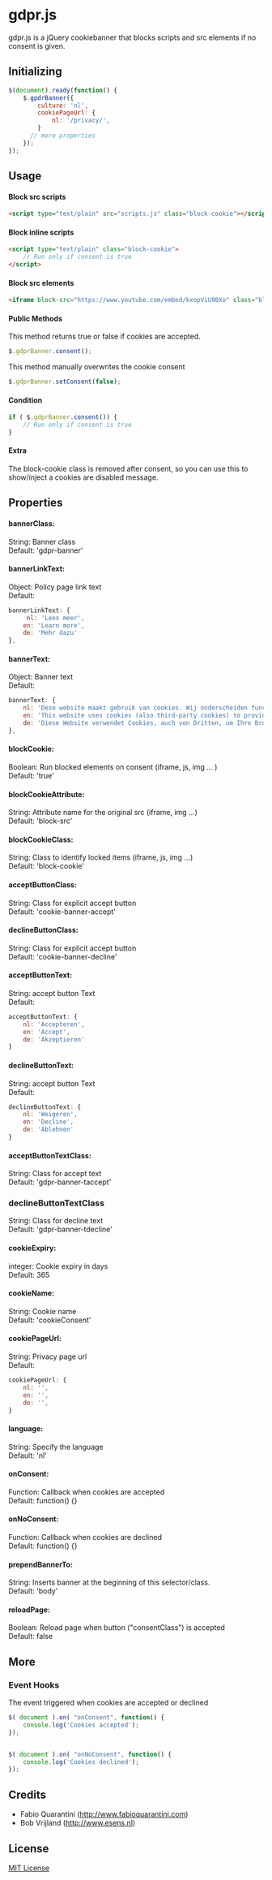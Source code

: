 # gdpr.js

gdpr.js is a jQuery cookiebanner that blocks scripts and src elements if no consent is given. 

## Initializing

```javascript
$(document).ready(function() {
	$.gpdrBanner({
		culture: 'nl',
		cookiePageUrl: {
			nl: '/privacy/',           
		}
      // more properties
	});
});
```
## Usage

#### Block src scripts

```html
<script type="text/plain" src="scripts.js" class="block-cookie"></script>
```

#### Block inline scripts

```html
<script type="text/plain" class="block-cookie">
	// Run only if consent is true
</script>
```

#### Block src elements 
```html
<iframe block-src="https://www.youtube.com/embed/kxopViU98Xo" class="block-cookie"></iframe>
```

#### Public Methods
This method returns true or false if cookies are accepted.
```javascript
$.gdprBanner.consent();
```

This method manually overwrites the cookie consent
```javascript
$.gdprBanner.setConsent(false);
```

#### Condition
```javascript
if ( $.gdprBanner.consent()) {
	// Run only if consent is true
}
```
#### Extra
The block-cookie class is removed after consent, so you can use this to show/inject a cookies are disabled message.

## Properties

#### bannerClass:
String: Banner class  
Default: 'gdpr-banner'

#### bannerLinkText:
Object: Policy page link text  
Default:
```javascript
bannerLinkText: {
  	 nl: 'Lees meer',
	en: 'Learn more',
	de: 'Mehr dazu'
},
```
#### bannerText:
Object: Banner text      
Default:
```javascript
bannerText: {
   	nl: 'Deze website maakt gebruik van cookies. Wij onderscheiden functionele cookies en cookies voor het beheer van webstatistieken, het tonen van videos, het personaliseren van advertenties en het integreren van social media. Wij slaat geen persoonlijke gegevens op.',
	en: 'This website uses cookies (also third-party cookies) to provide you a better navigation experience.',
	de: 'Diese Website verwendet Cookies, auch von Dritten, um Ihre Browser-Erfahrung zu verbessern.'
},
```
#### blockCookie:
Boolean: Run blocked elements on consent (iframe, js, img ... )  
Default: 'true'

#### blockCookieAttribute:
String: Attribute name for the original src (iframe, img ...)  
Default: 'block-src'

#### blockCookieClass:
String: Class to identify locked items (iframe, js, img ...)  
Default: 'block-cookie'

#### acceptButtonClass:
String: Class for explicit accept button  
Default: 'cookie-banner-accept'

#### declineButtonClass:
String: Class for explicit accept button  
Default: 'cookie-banner-decline'

#### acceptButtonText:
String: accept button Text  
Default:
```javascript
acceptButtonText: {
	nl: 'Accepteren',
	en: 'Accept',
	de: 'Akzeptieren'
}
```
#### declineButtonText:
String: accept button Text  
Default:
```javascript
declineButtonText: {
	nl: 'Weigeren',
	en: 'Decline',
	de: 'Ablehnen'
}
```
#### acceptButtonTextClass:
String: Class for accept text  
Default: 'gdpr-banner-taccept'

### declineButtonTextClass
String: Class for decline text  
Default: 'gdpr-banner-tdecline'

#### cookieExpiry:
integer: Cookie expiry in days  
Default: 365

#### cookieName:
String: Cookie name  
Default: 'cookieConsent'

#### cookiePageUrl:
String: Privacy page url  
Default:
```javascript
cookiePageUrl: {
   	nl: '',
	en: '',
	de: '',
}
```
####  language:
String: Specify the language  
Default: 'nl'

#### onConsent:
Function: Callback when cookies are accepted  
Default: function() {}

#### onNoConsent:
Function: Callback when cookies are declined  
Default: function() {}

#### prependBannerTo:
String:  Inserts banner at the beginning of this selector/class.  
Default: 'body'

#### reloadPage:
Boolean:  Reload page when button ("consentClass") is accepted  
Default: false


## More
### Event Hooks
The event triggered when cookies are accepted or declined
```javascript
$( document ).on( "onConsent", function() {
	console.log('Cookies accepted');
});


$( document ).on( "onNoConsent", function() {
	console.log('Cookies declined');
});
```

## Credits
* Fabio Quarantini (http://www.fabioquarantini.com)
* Bob Vrijland (http://www.esens.nl)

## License
[MIT License](http://opensource.org/licenses/MIT)
